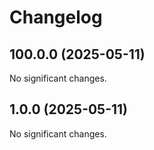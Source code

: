 # Changelog

<!--
   You should *NOT* be adding new change log entries to this file.
   You should create a file in the news directory instead.
   For helpful instructions, please see:
   https://github.com/plone/plone.releaser/blob/master/ADD-A-NEWS-ITEM.rst
-->

<!-- towncrier release notes start -->

## 100.0.0 (2025-05-11)

No significant changes.


## 1.0.0 (2025-05-11)

No significant changes.
